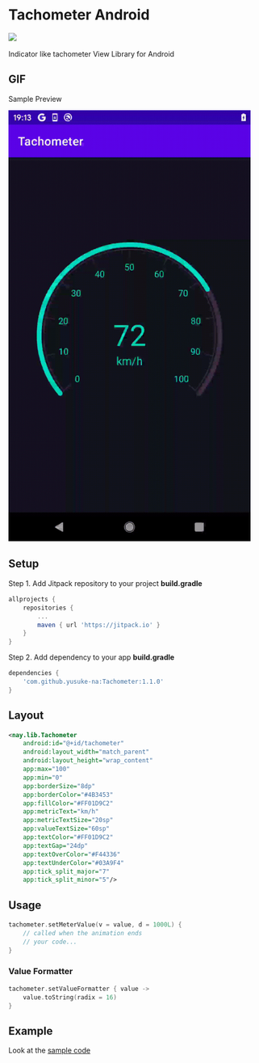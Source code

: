 # Tachometer Android
[![](https://jitpack.io/v/Naaatan/Tachometer.svg)](https://jitpack.io/#Naaatan/Tachometer)

Indicator like tachometer View Library for Android

## GIF

Sample Preview

<img src="https://github.com/Naaatan/Tachometer/blob/master/image/demo.gif" width="480"/>


## Setup

Step 1. Add Jitpack repository to your project **build.gradle**
```groovy
allprojects {
    repositories {
        ...
        maven { url 'https://jitpack.io' }
    }
}
```

Step 2. Add dependency to your app **build.gradle**
```groovy
dependencies {
    'com.github.yusuke-na:Tachometer:1.1.0'
}
```

## Layout

```xml
<nay.lib.Tachometer
    android:id="@+id/tachometer"
    android:layout_width="match_parent"
    android:layout_height="wrap_content"
    app:max="100"
    app:min="0"
    app:borderSize="8dp"
    app:borderColor="#4B3453"
    app:fillColor="#FF01D9C2"
    app:metricText="km/h"
    app:metricTextSize="20sp"
    app:valueTextSize="60sp"
    app:textColor="#FF01D9C2"
    app:textGap="24dp"
    app:textOverColor="#F44336"
    app:textUnderColor="#03A9F4"
    app:tick_split_major="7"
    app:tick_split_minor="5"/>
```

## Usage

```kotlin
tachometer.setMeterValue(v = value, d = 1000L) {
    // called when the animation ends
    // your code...
}
```

### Value Formatter
```kotlin
tachometer.setValueFormatter { value ->
    value.toString(radix = 16)
}
```

## Example
Look at the [sample code](https://github.com/Naaatan/Tachometer/tree/master/app)
